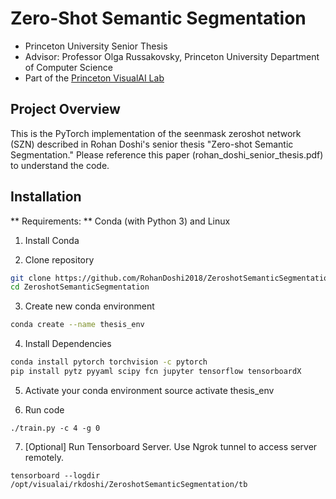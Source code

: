 # Zero-Shot Semantic Segmentation

> 
- Princeton University Senior Thesis
- Advisor: Professor Olga Russakovsky, Princeton University Department of Computer Science
- Part of the [Princeton VisualAI Lab](http://visualai.princeton.edu/people.html) 

## Project Overview

This is the PyTorch implementation of the seenmask zeroshot network (SZN) described in Rohan Doshi's senior thesis "Zero-shot Semantic Segmentation." Please reference this paper (rohan_doshi_senior_thesis.pdf) to understand the code.

## Installation

** Requirements: **  Conda (with Python 3) and Linux

1. Install Conda 

2. Clone repository
```bash
git clone https://github.com/RohanDoshi2018/ZeroshotSemanticSegmentation.git
cd ZeroshotSemanticSegmentation
```

3. Create new conda environment
```bash
conda create --name thesis_env
```

4. Install Dependencies
```bash
conda install pytorch torchvision -c pytorch
pip install pytz pyyaml scipy fcn jupyter tensorflow tensorboardX
```

5. Activate your conda environment
source activate thesis_env

6. Run code
```
./train.py -c 4 -g 0
```

7. [Optional] Run Tensorboard Server. Use Ngrok tunnel to access server remotely.
```
tensorboard --logdir /opt/visualai/rkdoshi/ZeroshotSemanticSegmentation/tb
```
